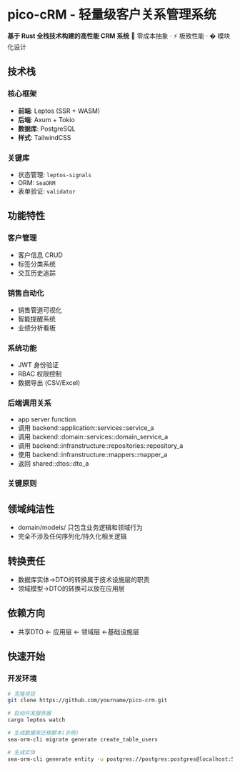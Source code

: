 # pico-cRM - 轻量级客户关系管理系统

**基于 Rust 全栈技术构建的高性能 CRM 系统**
🚀 零成本抽象 · ⚡ 极致性能 · � 模块化设计

## 技术栈

### 核心框架
- **前端**: Leptos (SSR + WASM)
- **后端**: Axum + Tokio
- **数据库**: PostgreSQL
- **样式**: TailwindCSS

### 关键库
- 状态管理: `leptos-signals`
- ORM: `SeaORM`
- 表单验证: `validator`

## 功能特性

### 客户管理
- 客户信息 CRUD
- 标签分类系统
- 交互历史追踪

### 销售自动化
- 销售管道可视化
- 智能提醒系统
- 业绩分析看板

### 系统功能
- JWT 身份验证
- RBAC 权限控制
- 数据导出 (CSV/Excel)

### 后端调用关系
- app server function
- 调用 backend::application::services::service_a
- 调用 backend::domain::services::domain_service_a
- 调用 backend::infranstructure::repositories::repository_a
- 使用 backend::infranstructure::mappers::mapper_a
- 返回 shared::dtos::dto_a

### 关键原则
## 领域纯洁性
- domain/models/ 只包含业务逻辑和领域行为
- 完全不涉及任何序列化/持久化相关逻辑
## 转换责任
- 数据库实体->DTO的转换属于技术设施层的职责
- 领域模型->DTO的转换可以放在应用层
## 依赖方向
- 共享DTO <- 应用层 <- 领域层 <-基础设施层

## 快速开始

### 开发环境
```bash
# 克隆项目
git clone https://github.com/yourname/pico-crm.git

# 启动开发服务器
cargo leptos watch

# 生成数据库迁移脚本(示例)
sea-orm-cli migrate generate create_table_users

# 生成实体
sea-orm-cli generate entity -u postgres://postgres:postgres@localhost:5432/pico_crm_dev -o backend/src/entity
